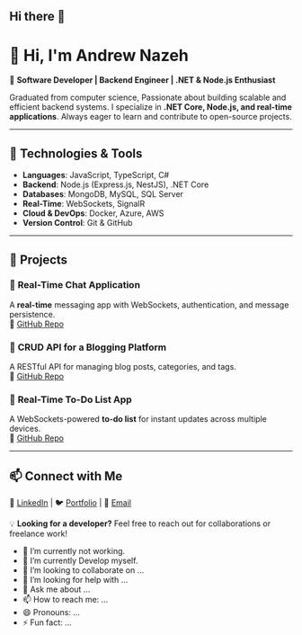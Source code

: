 ## Hi there 👋

# 👋 Hi, I'm Andrew Nazeh 

🚀 **Software Developer | Backend Engineer | .NET & Node.js Enthusiast**  

Graduated from computer science, Passionate about building scalable and efficient backend systems. I specialize in **.NET Core, Node.js, and real-time applications**. Always eager to learn and contribute to open-source projects.  

---

## 🔧 Technologies & Tools  
- **Languages**: JavaScript, TypeScript, C#  
- **Backend**: Node.js (Express.js, NestJS), .NET Core  
- **Databases**: MongoDB, MySQL, SQL Server  
- **Real-Time**: WebSockets, SignalR  
- **Cloud & DevOps**: Docker, Azure, AWS  
- **Version Control**: Git & GitHub  

---

## 📌 Projects  

### 🔹 **Real-Time Chat Application**  
A **real-time** messaging app with WebSockets, authentication, and message persistence.  
🔗 [GitHub Repo](#)  

### 🔹 **CRUD API for a Blogging Platform**  
A RESTful API for managing blog posts, categories, and tags.  
🔗 [GitHub Repo](#)  

### 🔹 **Real-Time To-Do List App**  
A WebSockets-powered **to-do list** for instant updates across multiple devices.  
🔗 [GitHub Repo](#)  

---

## 📫 Connect with Me  
💼 [LinkedIn](https://www.linkedin.com/in/andrew-nazeh-93b018217) | 🐦 [Portfolio](https://andrewnazeh.github.io/Andrewnazeh-Portfolio/) | 📧 [Email](andronazeh70@gmail.com)  

💡 **Looking for a developer?** Feel free to reach out for collaborations or freelance work!  

- 🔭 I’m currently not working.
- 🌱 I’m currently Develop myself.
- 👯 I’m looking to collaborate on ...
- 🤔 I’m looking for help with ...
- 💬 Ask me about ...
- 📫 How to reach me: ...
- 😄 Pronouns: ...
- ⚡ Fun fact: ...


